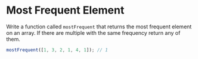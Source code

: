 # Most Frequent Element

Write a function called `mostFrequent` that returns the most frequent element on an array. If there are multiple with the same frequency return any of them.

```javascript
mostFrequent([1, 3, 2, 1, 4, 1]); // 1
```
